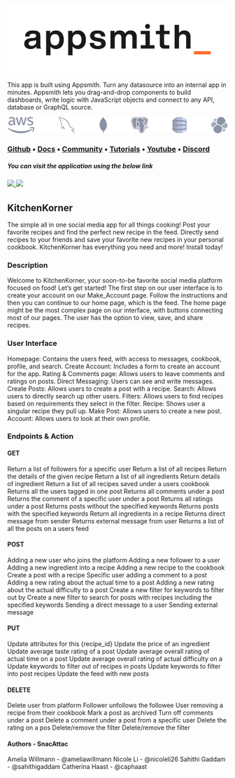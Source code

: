 ![](https://raw.githubusercontent.com/appsmithorg/appsmith/release/static/appsmith_logo_primary.png)

This app is built using Appsmith. Turn any datasource into an internal app in minutes. Appsmith lets you drag-and-drop components to build dashboards, write logic with JavaScript objects and connect to any API, database or GraphQL source.

![](https://raw.githubusercontent.com/appsmithorg/appsmith/release/static/images/integrations.png)

### [Github](https://github.com/appsmithorg/appsmith) • [Docs](https://docs.appsmith.com/?utm_source=github&utm_medium=social&utm_content=appsmith_docs&utm_campaign=null&utm_term=appsmith_docs) • [Community](https://community.appsmith.com/) • [Tutorials](https://github.com/appsmithorg/appsmith/tree/update/readme#tutorials) • [Youtube](https://www.youtube.com/appsmith) • [Discord](https://discord.gg/rBTTVJp)

##### You can visit the application using the below link

###### [![](https://assets.appsmith.com/git-sync/Buttons.svg) ](http://localhost:8080/applications/66198ae66aa18321b71a68ef/pages/66198ae66aa18321b71a68f2) [![](https://assets.appsmith.com/git-sync/Buttons2.svg)](http://localhost:8080/applications/66198ae66aa18321b71a68ef/pages/66198ae66aa18321b71a68f2/edit)

## KitchenKorner
The simple all in one social media app for all things cooking! Post your favorite recipes and find the perfect new recipe in the feed. Directly send recipes to your friends and save your favorite new recipes in your personal cookbook. KitchenKorner has everything you need and more! Install today!


### Description 
Welcome to KitchenKorner, your soon-to-be favorite social media platform focused on food! Let’s get started! The first step on our user interface is to create your account on our Make_Account page. Follow the instructions and then you can continue to our home page, which is the feed. The home page might be the most complex page on our interface, with buttons connecting most of our pages. The user has the option to view, save, and share recipes. 


### User Interface
Homepage: Contains the users feed, with access to messages, cookbook, profile, and search.
Create Account: Includes a form to create an account for the app.
Rating & Comments page: Allows users to leave comments and ratings on posts.
Direct Messaging: Users can see and write messages.
Create Posts: Allows users to create a post with a recipe.
Search: Allows users to directly search up other users.
Filters: Allows users to find recipes based on requirements they select in the filter.
Recipe: Shows user a singular recipe they pull up.
Make Post: Allows users to create a new post.
Account: Allows users to look at their own profile.


### Endpoints & Action

#### GET
Return a list of followers for a specific user
Return a list of all recipes
Return the details of the given recipe
Return a list of all ingredients
Return details of ingredient
Return a list of all recipes saved under a users cookbook
Returns all the users tagged in one post 
Returns all comments under a post
Returns the comment of a specific user under a post
Returns all ratings under a post
Returns posts without the specified keywords 
Returns posts with the specified keywords
Return all ingredients in a recipe
Returns direct message from sender
Returns external message from user 
Returns a list of all the posts on a users feed

#### POST
Adding a new user who joins the platform
Adding a new follower to a user
Adding a new ingredient into a recipe
Adding a new recipe to the cookbook
Create a post with a recipe
Specific user adding a comment to a post
Adding a new rating about the actual time to a post
Adding a new rating about the actual difficulty to a post
Create a new filter for keywords to filter out by
Create a new filter to search for posts with recipes including the specified keywords 
Sending a direct message to a user 
Sending external message

#### PUT
Update attributes for this {recipe_id}
Update the price of an ingredient
Update average taste rating of a post
Update average overall rating of actual time on a post
Update average overall rating of actual difficulty on a
Update keywords to filter out of recipes in posts
Update keywords to filter into post recipes
Update the feed with new posts

#### DELETE
Delete user from platform
Follower unfollows the followee
User removing a recipe from their cookbook
Mark a post as archived
Turn off comments under a post
Delete a comment under a post from a specific user
Delete the rating on a pos
Delete/remove the filter 
Delete/remove the filter


#### Authors - SnacAttac
Amelia Willmann - @ameliawillmann
Nicole Li - @nicoleli26
Sahithi Gaddam - @sahithigaddam
Catherina Haast - @caphaast
